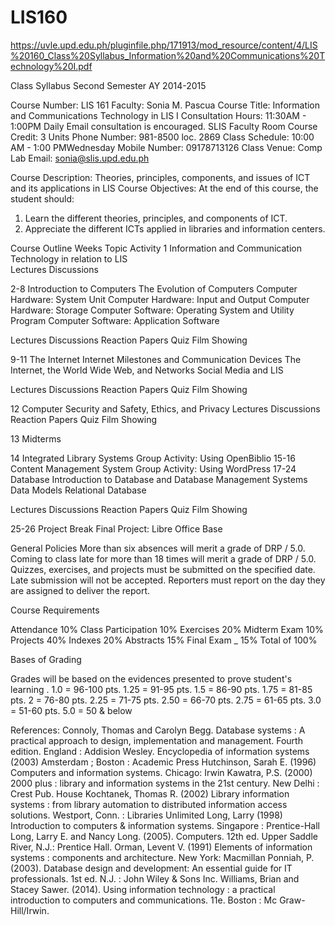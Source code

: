 # LIS160

https://uvle.upd.edu.ph/pluginfile.php/171913/mod_resource/content/4/LIS%20160_Class%20Syllabus_Information%20and%20Communications%20Technology%20I.pdf

Class Syllabus
Second Semester AY 2014-2015


 Course Number: LIS 161
Faculty: Sonia M. Pascua
Course Title: Information and Communications Technology in LIS I 
Consultation Hours: 11:30AM - 1:00PM Daily
Email consultation is encouraged.
SLIS Faculty Room
Course Credit: 3 Units
Phone Number: 981-8500 loc. 2869
Class Schedule: 10:00 AM - 1:00 PMWednesday 
Mobile Number: 09178713126
Class Venue: Comp Lab
Email: sonia@slis.upd.edu.ph

Course Description: Theories, principles, components, and issues of ICT and its applications in LIS
Course Objectives: At the end of this course, the student should:
1. Learn the different theories, principles, and components of ICT.
2. Appreciate the different ICTs applied in libraries and information centers.

Course Outline
Weeks
Topic
Activity
1
Information and Communication Technology in relation to LIS				
Lectures
Discussions

2-8
Introduction to Computers
The Evolution of Computers
Computer Hardware: System Unit
Computer Hardware: Input and Output
Computer Hardware: Storage
Computer Software: Operating System and Utility Program
Computer Software: Application Software

Lectures
Discussions
Reaction Papers
Quiz
Film Showing

9-11
The Internet
Internet Milestones and Communication Devices
The Internet, the World Wide Web, and Networks
Social Media and LIS

Lectures
Discussions
Reaction Papers
Quiz
Film Showing

12
Computer Security and Safety, Ethics, and Privacy
Lectures
Discussions
Reaction Papers
Quiz
Film Showing

13
Midterms


14
Integrated Library Systems
Group Activity: Using OpenBiblio
15-16
Content Management System
Group Activity: Using WordPress
17-24
Database
Introduction to Database and Database Management Systems
Data Models
Relational Database

Lectures
Discussions
Reaction Papers
Quiz
Film Showing	

25-26
Project Break
Final Project: Libre Office Base

General Policies
More than six absences will merit a grade of DRP / 5.0.
Coming to class late for more than 18 times will merit a grade of DRP / 5.0.
Quizzes, exercises, and projects must be submitted on the specified date.
Late submission will not be accepted.
Reporters must report on the day they are assigned to deliver the report.
 
Course Requirements
 
Attendance                        10%
Class Participation            10%
Exercises                           20%
Midterm Exam                  10%
Projects                              40%
   Indexes    20%
   Abstracts 15%
Final Exam _          	15%
Total of			 100%
 
Bases of Grading
 
Grades will be based on the evidences presented to prove student's learning .
1.0 = 96-100 pts.     1.25 = 91-95 pts.     1.5 = 86-90 pts.     1.75 = 81-85 pts.   2 = 76-80 pts.     2.25 = 71-75 pts.            2.50 = 66-70 pts.     2.75 = 61-65 pts.     3.0 = 51-60 pts.     5.0 = 50 & below



References:
Connoly, Thomas and Carolyn Begg. Database systems : A practical approach to design, implementation and management. Fourth edition. England : Addision Wesley.
Encyclopedia of information systems (2003) Amsterdam ; Boston : Academic Press
Hutchinson, Sarah E. (1996) Computers and information systems. Chicago: Irwin
Kawatra, P.S. (2000) 2000 plus : library and information systems in the 21st century. New Delhi : Crest Pub. House
Kochtanek, Thomas R. (2002) Library information systems : from library automation to distributed information access solutions. Westport, Conn. : Libraries Unlimited
Long, Larry (1998) Introduction to computers & information systems. Singapore : Prentice-Hall
Long, Larry E. and Nancy Long. (2005). Computers. 12th ed. Upper Saddle River, N.J.: Prentice Hall.
Orman, Levent V. (1991) Elements of information systems : components and architecture. New York: Macmillan
Ponniah, P. (2003). Database design and development: An essential guide for IT professionals. 1st ed. N.J. : John Wiley & Sons Inc.
Williams, Brian and Stacey Sawer. (2014). Using information technology : a practical introduction to computers and communications. 11e. Boston : Mc Graw-Hill/Irwin.


